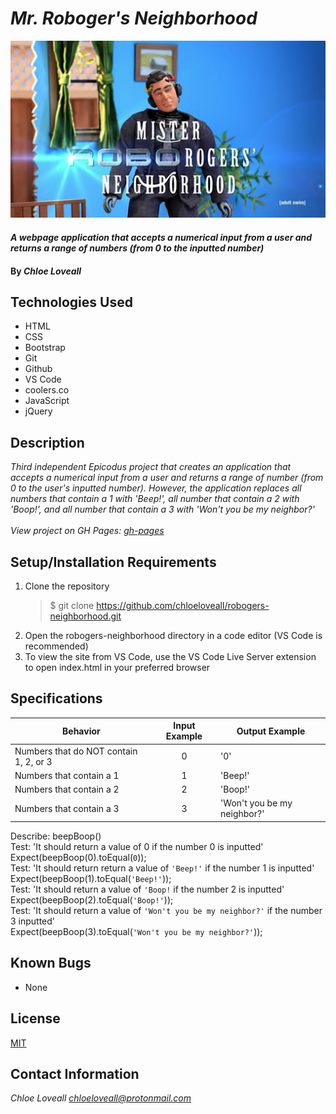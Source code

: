 # _Mr. Roboger's Neighborhood_

![Mr Robo Rogers](img/roborogers.jpg)

#### _A webpage application that accepts a numerical input from a user and returns a range of numbers (from 0 to the inputted number)_

#### By _**Chloe Loveall**_

## Technologies Used

* HTML
* CSS
* Bootstrap
* Git
* Github
* VS Code
* coolers.co
* JavaScript
* jQuery

## Description

_Third independent Epicodus project that creates an application that accepts a numerical input from a user and returns a range of number (from 0 to the user's inputted number). However, the application replaces all numbers that contain a 1 with 'Beep!', all number that contain a 2 with 'Boop!', and all number that contain a 3 with 'Won't you be my neighbor?'_<br><br>
_View project on GH Pages: [gh-pages](https://chloeloveall.github.io/robogers-neighborhood/)_

## Setup/Installation Requirements

1. Clone the repository
    >$ git clone https://github.com/chloeloveall/robogers-neighborhood.git
2. Open the robogers-neighborhood directory in a code editor (VS Code is recommended)
3. To view the site from VS Code, use the VS Code Live Server extension to open index.html in your preferred browser 

## Specifications

| Behavior                                | Input Example | Output Example              |
| --------------------------------------- | :-----------: | --------------------------- |
| Numbers that do NOT contain 1, 2, or 3  | 0             | '0'                         |
| Numbers that contain a 1                | 1             | 'Beep!'                     |
| Numbers that contain a 2                | 2             | 'Boop!'                     |
| Numbers that contain a 3                | 3             | 'Won't you be my neighbor?' |

Describe: beepBoop()<br>
Test: 'It should return a value of 0 if the number 0 is inputted'<br>
Expect(beepBoop(0).toEqual(`0`));<br>
Test: 'It should return return a value of `'Beep!'` if the number 1 is inputted'<br>
Expect(beepBoop(1).toEqual(`'Beep!'`));<br>
Test: 'It should return a value of `'Boop!` if the number 2 is inputted'<br>
Expect(beepBoop(2).toEqual(`'Boop!'`));<br>
Test: 'It should return a value of `'Won't you be my neighbor?'` if the number 3 inputted'<br>
Expect(beepBoop(3).toEqual(`'Won't you be my neighbor?'`));<br>

## Known Bugs

* None

## License

[MIT](LICENSE.md)

## Contact Information

_Chloe Loveall <chloeloveall@protonmail.com>_
